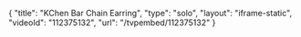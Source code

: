 {
    "title": "KChen Bar   Chain Earring",
    "type": "solo",
    "layout": "iframe-static",
    "videoId": "112375132",
    "url": "\/tvpembed\/112375132"
}